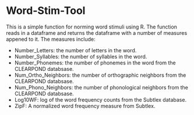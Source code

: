 # Word-Stim-Tool

This is a simple function for norming word stimuli using R. The function reads in a dataframe and returns the dataframe with a number of measures appened to it. The measures include: 

* Number_Letters: the number of letters in the word.
* Number_Syllables: the number of syllables in the word. 
* Number_Phonemes: the number of phonemes in the word from the CLEARPOND databsase.
* Num_Ortho_Neighbors: the number of orthographic neighbors from the CLEARPOND databsase.
* Num_Phono_Neighbors: the number of phonological neighbors from the CLEARPOND databsase.
* Log10WF: log of the word frequency counts from the Subtlex database.
* ZipF: A normalized word frequency measure from Subtlex. 
